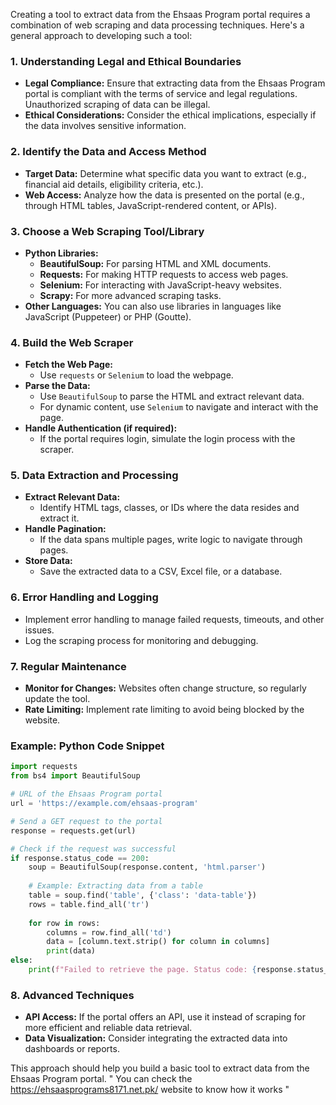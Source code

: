 Creating a tool to extract data from the Ehsaas Program portal requires a combination of web scraping and data processing techniques. Here's a general approach to developing such a tool:

### 1. **Understanding Legal and Ethical Boundaries**
   - **Legal Compliance:** Ensure that extracting data from the Ehsaas Program portal is compliant with the terms of service and legal regulations. Unauthorized scraping of data can be illegal.
   - **Ethical Considerations:** Consider the ethical implications, especially if the data involves sensitive information.

### 2. **Identify the Data and Access Method**
   - **Target Data:** Determine what specific data you want to extract (e.g., financial aid details, eligibility criteria, etc.).
   - **Web Access:** Analyze how the data is presented on the portal (e.g., through HTML tables, JavaScript-rendered content, or APIs).

### 3. **Choose a Web Scraping Tool/Library**
   - **Python Libraries:**
     - **BeautifulSoup:** For parsing HTML and XML documents.
     - **Requests:** For making HTTP requests to access web pages.
     - **Selenium:** For interacting with JavaScript-heavy websites.
     - **Scrapy:** For more advanced scraping tasks.
   - **Other Languages:** You can also use libraries in languages like JavaScript (Puppeteer) or PHP (Goutte).

### 4. **Build the Web Scraper**
   - **Fetch the Web Page:**
     - Use `requests` or `Selenium` to load the webpage.
   - **Parse the Data:**
     - Use `BeautifulSoup` to parse the HTML and extract relevant data.
     - For dynamic content, use `Selenium` to navigate and interact with the page.
   - **Handle Authentication (if required):**
     - If the portal requires login, simulate the login process with the scraper.

### 5. **Data Extraction and Processing**
   - **Extract Relevant Data:**
     - Identify HTML tags, classes, or IDs where the data resides and extract it.
   - **Handle Pagination:**
     - If the data spans multiple pages, write logic to navigate through pages.
   - **Store Data:**
     - Save the extracted data to a CSV, Excel file, or a database.

### 6. **Error Handling and Logging**
   - Implement error handling to manage failed requests, timeouts, and other issues.
   - Log the scraping process for monitoring and debugging.

### 7. **Regular Maintenance**
   - **Monitor for Changes:** Websites often change structure, so regularly update the tool.
   - **Rate Limiting:** Implement rate limiting to avoid being blocked by the website.

### Example: Python Code Snippet

```python
import requests
from bs4 import BeautifulSoup

# URL of the Ehsaas Program portal
url = 'https://example.com/ehsaas-program'

# Send a GET request to the portal
response = requests.get(url)

# Check if the request was successful
if response.status_code == 200:
    soup = BeautifulSoup(response.content, 'html.parser')
    
    # Example: Extracting data from a table
    table = soup.find('table', {'class': 'data-table'})
    rows = table.find_all('tr')
    
    for row in rows:
        columns = row.find_all('td')
        data = [column.text.strip() for column in columns]
        print(data)
else:
    print(f"Failed to retrieve the page. Status code: {response.status_code}")
```

### 8. **Advanced Techniques**
   - **API Access:** If the portal offers an API, use it instead of scraping for more efficient and reliable data retrieval.
   - **Data Visualization:** Consider integrating the extracted data into dashboards or reports.

This approach should help you build a basic tool to extract data from the Ehsaas Program portal. " You can check the https://ehsaasprograms8171.net.pk/ website to know how it works "
